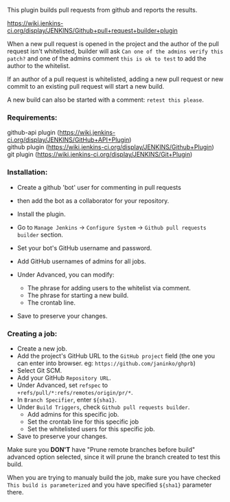This plugin builds pull requests from github and reports the results.

https://wiki.jenkins-ci.org/display/JENKINS/Github+pull+request+builder+plugin

When a new pull request is opened in the project and the author of the pull
request isn't whitelisted, builder will ask ``Can one of the
admins verify this patch?`` and one of the admins comment ``this is ok to test``
to add the author to the whitelist.

If an author of a pull request is whitelisted, adding a new pull
request or new commit to an existing pull request will start a new
build.

A new build can also be started with a comment: ``retest this please``.

### Requirements:
github-api plugin (https://wiki.jenkins-ci.org/display/JENKINS/GitHub+API+Plugin)  
github plugin (https://wiki.jenkins-ci.org/display/JENKINS/Github+Plugin)  
git plugin (https://wiki.jenkins-ci.org/display/JENKINS/Git+Plugin)  

### Installation:

* Create a github 'bot' user for commenting in pull requests  
* then add the bot as a collaborator for your repository.

* Install the plugin.  
* Go to ``Manage Jenkins`` -> ``Configure System`` -> ``Github pull requests builder`` section.  
* Set your bot's GitHub username and password.  
* Add GitHub usernames of admins for all jobs.  
* Under Advanced, you can modify:  
  * The phrase for adding users to the whitelist via comment.  
  * The phrase for starting a new build.  
  * The crontab line.  
* Save to preserve your changes.  

### Creating a job:

* Create a new job.  
* Add the project's GitHub URL to the ``GitHub project`` field (the one you can enter into browser. eg: ``https://github.com/janinko/ghprb``)  
* Select Git SCM.  
* Add your GitHub ``Repository URL``.  
* Under Advanced, set ``refspec`` to ``+refs/pull/*:refs/remotes/origin/pr/*``.  
* In ``Branch Specifier``, enter ``${sha1}``.  
* Under ``Build Triggers``, check ``Github pull requests builder``.  
  * Add admins for this specific job.  
  * Set the crontab line for this specific job  
  * Set the whitelisted users for this specific job.  
* Save to preserve your changes.  

Make sure you **DON'T** have "Prune remote branches before build" advanced option
selected, since it will prune the branch created to test this build.

When you are trying to manualy build the job, make sure you have checked ``This build is parameterized``  and you have specified ``${sha1}`` parameter there.
